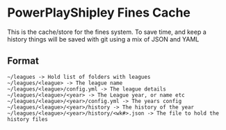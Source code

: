 # PowerPlayShipley Fines Cache

This is the cache/store for the fines system. To save time, and keep a history things will
be saved with git using a mix of JSON and YAML

## Format

```shell
~/leagues -> Hold list of folders with leagues
~/leagues/<league> -> The league name
~/leagues/<league>/config.yml -> The league details
~/leagues/<league>/<year> -> The League year, or name etc
~/leagues/<league>/<year>/config.yml -> The years config
~/leagues/<league>/<year>/history -> The history of the year
~/leagues/<league>/<year>/history/<wk#>.json -> The file to hold the history files
```
